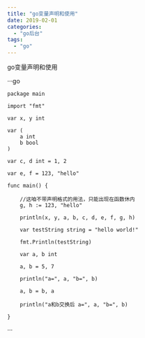 ```yaml
---
title: "go变量声明和使用"
date: 2019-02-01
categories:
  - "go后台"
tags:
  - "go"
---
```

<!--more-->


go变量声明和使用

···go

    package main

    import "fmt"

    var x, y int

    var (
        a int
        b bool
    )

    var c, d int = 1, 2

    var e, f = 123, "hello"

    func main() {

        //这咱不带声明格式的用法，只能出现在函数休内
        g, h := 123, "hello"

        println(x, y, a, b, c, d, e, f, g, h)

        var testString string = "hello world!"

        fmt.Println(testString)

        var a, b int

        a, b = 5, 7

        println("a=", a, "b=", b)

        a, b = b, a

        println("a和b交换后 a=", a, "b=", b)

    }

···

